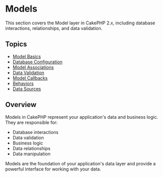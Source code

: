 # Models

This section covers the Model layer in CakePHP 2.x, including database interactions, relationships, and data validation.

## Topics

- [Model Basics](./model-basics.md)
- [Database Configuration](./database-configuration.md)
- [Model Associations](./model-associations.md)
- [Data Validation](./data-validation.md)
- [Model Callbacks](./model-callbacks.md)
- [Behaviors](./behaviors.md)
- [Data Sources](./data-sources.md)

## Overview

Models in CakePHP represent your application's data and business logic. They are responsible for:

- Database interactions
- Data validation
- Business logic
- Data relationships
- Data manipulation

Models are the foundation of your application's data layer and provide a powerful interface for working with your data. 